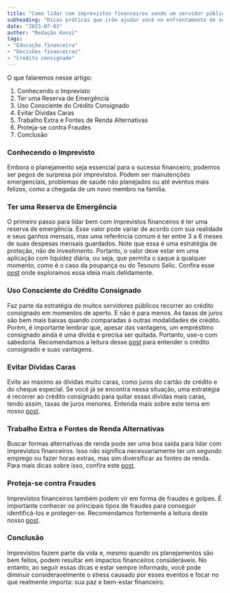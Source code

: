 ```yaml
---
title: "Como lidar com imprevistos financeiros sendo um servidor público"
subheading: "Dicas práticas que irão ajudar você no enfrentamento de surpresas que podem impactar suas finanças"
date: "2023-07-03"
author: "Redação Konsi"
tags:
- "Educação financeira"
- "Decisões financeiras"
- "Crédito consignado"
---
```


O que falaremos nesse artigo:
1. Conhecendo o Imprevisto
2. Ter uma Reserva de Emergência
3. Uso Consciente do Crédito Consignado
4. Evitar Dívidas Caras
5. Trabalho Extra e Fontes de Renda Alternativas
6. Proteja-se contra Fraudes 
7. Conclusão

### Conhecendo o Imprevisto

Embora o planejamento seja essencial para o sucesso financeiro, podemos ser pegos de surpresa por imprevistos. Podem ser manutenções emergenciais, problemas de saúde não planejados ou até eventos mais felizes, como a chegada de um novo membro na família.

### Ter uma Reserva de Emergência

O primeiro passo para lidar bem com imprevistos financeiros é ter uma reserva de emergência. Esse valor pode variar de acordo com sua realidade e seus ganhos mensais, mas uma referência comum é ter entre 3 a 6 meses de suas despesas mensais guardados. Note que essa é uma estratégia de proteção, não de investimento. Portanto, o valor deve estar em uma aplicação com liquidez diária, ou seja, que permita o saque à qualquer momento, como é o caso da poupança ou do Tesouro Selic. Confira esse [post](https://konsi.com.br/postagens/a-importncia-da-reserva-de-emergncia-e-como-constru-la-com-inteligncia-financeira) onde exploramos essa ideia mais detidamente. 

### Uso Consciente do Crédito Consignado

Faz parte da estratégia de muitos servidores públicos recorrer ao crédito consignado em momentos de aperto. E não é para menos. As taxas de juros são bem mais baixas quando comparadas à outras modalidades de crédito. Porém, é importante lembrar que, apesar das vantagens, um empréstimo consignado ainda é uma dívida e precisa ser quitada. Portanto, use-o com sabedoria. Recomendamos a leitura desse [post](https://konsi.com.br/postagens/5-motivos-para-escolher-o-credito-consignado-publico) para entender o crédito consignado e suas vantagens.

### Evitar Dívidas Caras

Evite ao máximo as dívidas muito caras, como juros do cartão de crédito e do cheque especial. Se você já se encontra nessa situação, uma estratégia é recorrer ao crédito consignado para quitar essas dívidas mais caras, tendo assim, taxas de juros menores. Entenda mais sobre este tema em nosso [post](https://konsi.com.br/postagens/como-usar-o-crdito-consignado-para-quitar-dvidas-caras).

### Trabalho Extra e Fontes de Renda Alternativas

Buscar formas alternativas de renda pode ser uma boa saída para lidar com imprevistos financeiros. Isso não significa necessariamente ter um segundo emprego ou fazer horas extras, mas sim diversificar as fontes de renda. Para mais dicas sobre isso, confira este [post](https://konsi.com.br/postagens/servidor-publico-pode-ter-cnpj-saiba-a-resposta).

### Proteja-se contra Fraudes 

Imprevistos financeiros também podem vir em forma de fraudes e golpes. É importante conhecer os principais tipos de fraudes para conseguir identificá-los e proteger-se. Recomendamos fortemente a leitura deste nosso [post](https://konsi.com.br/postagens/como-identificar-e-evitar-armadilhas-financeiras-um-guia-para-servidores-pblicos).

### Conclusão 

Imprevistos fazem parte da vida e, mesmo quando os planejamentos são bem feitos, podem resultar em impactos financeiros consideráveis. No entanto, ao seguir essas dicas e estar sempre informado, você pode diminuir consideravelmente o stress causado por esses eventos e focar no que realmente importa: sua paz e bem-estar financeiro.